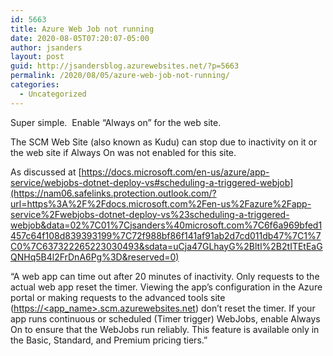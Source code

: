 ```yaml
---
id: 5663
title: Azure Web Job not running
date: 2020-08-05T07:20:07-05:00
author: jsanders
layout: post
guid: http://jsandersblog.azurewebsites.net/?p=5663
permalink: /2020/08/05/azure-web-job-not-running/
categories:
  - Uncategorized
---
```

Super simple.&nbsp; Enable “Always on” for the web site.

The SCM Web Site (also known as Kudu) can stop due to inactivity on it or the web site if Always On was not enabled for this site.

As discussed at [https://docs.microsoft.com/en-us/azure/app-service/webjobs-dotnet-deploy-vs#scheduling-a-triggered-webjob](https://nam06.safelinks.protection.outlook.com/?url=https%3A%2F%2Fdocs.microsoft.com%2Fen-us%2Fazure%2Fapp-service%2Fwebjobs-dotnet-deploy-vs%23scheduling-a-triggered-webjob&data=02%7C01%7Cjsanders%40microsoft.com%7C6f6a969bfed1457c64f108d839393199%7C72f988bf86f141af91ab2d7cd011db47%7C1%7C0%7C637322265223030493&sdata=uCja47GLhayG%2Bltl%2B2tITEtEaGQNHq5B4l2FrDnA6Pg%3D&reserved=0)

“A web app can time out after 20 minutes of inactivity. Only requests to the actual web app reset the timer. Viewing the app&#8217;s configuration in the Azure portal or making requests to the advanced tools site ([https://<app_name>.scm.azurewebsites.net](https://%3capp_name%3e.scm.azurewebsites.net)) don&#8217;t reset the timer. If your app runs continuous or scheduled (Timer trigger) WebJobs, enable Always On to ensure that the WebJobs run reliably. This feature is available only in the Basic, Standard, and Premium pricing tiers.”